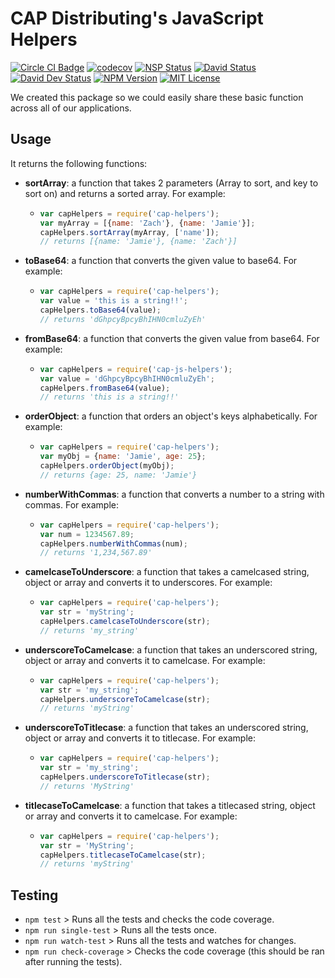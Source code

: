 # CAP Distributing's JavaScript Helpers

[![Circle CI Badge][circleci-badge]][circleci-link]
[![codecov][codecov-image]][codecov-link]
[![NSP Status][nsp-image]][nsp-link]
[![David Status][dependency-image]][dependency-link]
[![David Dev Status][dev-dependency-image]][dev-dependency-link]
[![NPM Version][npm-version-image]][npm-version-link]
[![MIT License][npm-license-image]][npm-license-link]

We created this package so we could easily share these basic function across all of our applications.


## Usage
It returns the following functions:
 * **sortArray**: a function that takes 2 parameters (Array to sort, and key to sort on) and returns a sorted array. For example:
    * ```js
      var capHelpers = require('cap-helpers');
      var myArray = [{name: 'Zach'}, {name: 'Jamie'}];
      capHelpers.sortArray(myArray, ['name']);
      // returns [{name: 'Jamie'}, {name: 'Zach'}]
      ```
 * **toBase64**: a function that converts the given value to base64. For example:
    * ```js
      var capHelpers = require('cap-helpers');
      var value = 'this is a string!!';
      capHelpers.toBase64(value);
      // returns 'dGhpcyBpcyBhIHN0cmluZyEh'
      ```
 * **fromBase64**: a function that converts the given value from base64. For example:
    * ```js
      var capHelpers = require('cap-js-helpers');
      var value = 'dGhpcyBpcyBhIHN0cmluZyEh';
      capHelpers.fromBase64(value);
      // returns 'this is a string!!'
      ```
 * **orderObject**: a function that orders an object's keys alphabetically. For example:
    * ```js
      var capHelpers = require('cap-helpers');
      var myObj = {name: 'Jamie', age: 25};
      capHelpers.orderObject(myObj);
      // returns {age: 25, name: 'Jamie'}
      ```
 * **numberWithCommas**: a function that converts a number to a string with commas. For example:
    * ```js
      var capHelpers = require('cap-helpers');
      var num = 1234567.89;
      capHelpers.numberWithCommas(num);
      // returns '1,234,567.89'
      ```
 * **camelcaseToUnderscore**: a function that takes a camelcased string, object or array and converts it to underscores. For example:
    * ```js
      var capHelpers = require('cap-helpers');
      var str = 'myString';
      capHelpers.camelcaseToUnderscore(str);
      // returns 'my_string'
      ```
 * **underscoreToCamelcase**: a function that takes an underscored string, object or array and converts it to camelcase. For example:
    * ```js
      var capHelpers = require('cap-helpers');
      var str = 'my_string';
      capHelpers.underscoreToCamelcase(str);
      // returns 'myString'
      ```
 * **underscoreToTitlecase**: a function that takes an underscored string, object or array and converts it to titlecase. For example:
    * ```js
      var capHelpers = require('cap-helpers');
      var str = 'my_string';
      capHelpers.underscoreToTitlecase(str);
      // returns 'MyString'
      ```
 * **titlecaseToCamelcase**: a function that takes a titlecased string, object or array and converts it to camelcase. For example:
    * ```js
      var capHelpers = require('cap-helpers');
      var str = 'MyString';
      capHelpers.titlecaseToCamelcase(str);
      // returns 'myString'
      ```


## Testing
 * `npm test` > Runs all the tests and checks the code coverage.
 * `npm run single-test` > Runs all the tests once.
 * `npm run watch-test` > Runs all the tests and watches for changes.
 * `npm run check-coverage` > Checks the code coverage (this should be ran after running the tests).


[npm-icon]: https://nodei.co/npm/cap-helpers.svg?downloads=true
[npm-icon-link]: https://npmjs.org/package/cap-helpers
[circleci-badge]: https://circleci.com/gh/CAPDistributing/cap-js-helpers/tree/master.svg?style=shield&circle-token=fc546828ed90fb71383094c3592cd34447ff0031
[circleci-link]: https://circleci.com/gh/CAPDistributing/cap-js-helpers
[codecov-image]: https://codecov.io/gh/CAPDistributing/cap-js-helpers/branch/master/graph/badge.svg
[codecov-link]: https://codecov.io/gh/CAPDistributing/cap-js-helpers
[nsp-image]: https://nodesecurity.io/orgs/cap-distributing/projects/e5a71ea6-f1a4-4c2d-8655-b1b6f444485c/badge
[nsp-link]: https://nodesecurity.io/orgs/cap-distributing/projects/e5a71ea6-f1a4-4c2d-8655-b1b6f444485c
[dependency-image]: https://david-dm.org/CAPDistributing/cap-js-helpers/status.svg
[dependency-link]: https://david-dm.org/CAPDistributing/cap-js-helpers
[dev-dependency-image]: https://david-dm.org/CAPDistributing/cap-js-helpers/dev-status.svg
[dev-dependency-link]: https://david-dm.org/CAPDistributing/cap-js-helpers?type=dev
[npm-version-image]: https://img.shields.io/npm/v/cap-helpers.svg
[npm-version-link]: https://www.npmjs.com/package/cap-helpers
[npm-downloads-image]: https://img.shields.io/npm/dm/cap-helpers.svg
[npm-downloads-link]: http://npm-stat.com/charts.html?package=cap-helpers&from=2018-03-01
[npm-license-image]: https://img.shields.io/npm/l/cap-helpers.svg
[npm-license-link]: LICENSE
[license-link]: http://opensource.org/licenses/MIT
